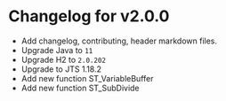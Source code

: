 # Changelog for v2.0.0

+ Add changelog, contributing, header markdown files.
+ Upgrade Java to `11`
+ Upgrade H2 to `2.0.202`
+ Upgrade to JTS 1.18.2
+ Add new function ST_VariableBuffer
+ Add new function ST_SubDivide
